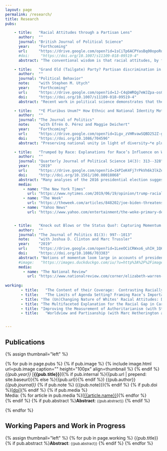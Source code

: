 ```yaml
---
layout: page
permalink: /research/
title: Research
pubs:

    - title:   "Racial Attitudes through a Partisan Lens"
      author:  ""
      journal: "British Journal of Political Science"
      year:    "Forthcoming"
      url:     "https://drive.google.com/open?id=1sCiTp6ACPYasBq00opoRdEragvpsuWCS"
      #doi:     "https://doi.org/10.1007/s11109-018-09519-4"
      abstract: "The conventional wisdom is that racial attitudes, by forming through early socialization processes, are causally prior to most things political, including whites’ party identifications. Yet, a broad literature demonstrates that partisanship can shape mass attitudes. I argue that this influence extends even to presumptively fundamental predispositions like racial attitudes. Applying cross-lagged models to panel data from the 1990s and 2000s, I demonstrate that whites align their racial attitudes with their party loyalties. Partisanship’s influence is more pronounced in the latter time period, results consistent with a view that changes in the political context can make partisanship a more likely causal force on other attitudes. Racial concerns not only provide a foundation for political conflict, but my results reveal that political processes can actually increase or decrease racial animus."

    - title:   "Grand Old (Tailgate) Party? Partisan discrimination in apolitical settings"
      author:  ""
      journal: "Political Behavior"
      note:    "with Stephen M. Utych"
      year:    "Forthcoming"
      url:     "https://drive.google.com/open?id=1J-C4qbWRQg7eWJZpa-osGKkotAyhzSsK"
      doi:     "https://doi.org/10.1007/s11109-018-09519-4"
      abstract: "Recent work in political science demonstrates that the American public is strongly divided on partisan lines. Levels of affective polarization are so great, it seems, that partisanship even shapes behavior in apolitical settings. However, this literature does not account for other salient identity dimensions on which people make decisions in apolitical settings, potentially stacking the deck in favor of partisanship. We address this limitation with a pair of experiments studying price discrimination among college football fans. We find that partisan discrimination exists, even when the decision context explicitly calls attention to another social identity. But, importantly, this appears to function mostly as in-group favoritism rather than out-group hostility."

    - title:   "*E Pluribus Unum?* How Ethnic and National Identity Motivate Individual Reactions to a Political Ideal"
      author:  ""
      journal: "The Journal of Politics"
      note:    "with Efrén O. Pérez and Maggie Deichert"
      year:    "Forthcoming"
      url:     "https://drive.google.com/open?id=1Lgv_zVHRvawSQBD252Z-gvpZh4HQEbRi"
      doi:     "https://doi.org/10.1086/704596"
      abstract: "Preserving national unity in light of diversity—*e pluribus unum*—is a challenge in immigrant-receiving nations like the U.S. We claim that endorsement of this view is structured by the varied bond between ethnic and national identity among immigrant minorities and native majorities, a proposition we test across three studies of U.S. Latinos and Whites. Study 1 uses national survey data to show that ethnic and national identity are associated with support for this objective, though in varied ways among these groups. Studies 2 and 3 sharpen these results experimentally by illuminating the role of elite rhetoric in forging these connections. We show that elite remarks about the (in-)compatibility of ethnic and national identity motivate support for *e pluribus unum* through the specific attachment it influences. That is, elite rhetoric causes shifts in ethnic or national identity, which then asymmetrically shapes support for *e pluribus unum* among Latinos and Whites."

    - title:   "Trumped by Race: Explanations for Race’s Influence on Whites’ Votes in 2016"
      author:  ""
      journal: "Quarterly Journal of Political Science 14(3): 313--328"
      year:    "2019"
      url:     "https://drive.google.com/open?id=1kPIeK4Fj7rPkVh6k3lkZe_wTzqRLEtIr"
      doi:     "http://doi.org/10.1561/100.00018068"
      abstract: "Many analyses of the 2016 presidential election suggest that Whites’ racial attitudes played a central role in explaining vote choice, and to a degree greater than preceding years. Most explanations for this outcome emphasize the role that Donald Trump’s campaign played in activating these attitudes. These stories, however, elide an alternative explanation for these same results: a growing polarization in racial attitudes by party driven by changes among Democrats between 2012 and 2016. This matters because the two possibilities—campaign dynamics that increase the relevance of certain attitudes on vote choice or long-term distributional shifts—can produce observationally equivalent regression coefficients. I urge caution against offering singular explanations for why race mattered in 2016 because while it surely did, it is less clear how and, especially, for whom."
      media:
        - name: "The New York Times"
          url: "https://www.nytimes.com/2019/06/19/opinion/trump-racial-resentment.html"
        - name: "The Week"
          url: "https://theweek.com/articles/848202/joe-biden-threatens-democratic-partys-multicultural-future"
        - name: "Yahoo News"
          url: "https://www.yahoo.com/entertainment/the-woke-primary-democrats-vie-to-do-the-most-to-fight-racism-090040399.html"


    - title:   "Knock out Blows or the Status Quo?: Capturing Momentum in the 2016 Primaries"
      author:  ""
      journal: "The Journal of Politics 81(3): 997--1013"
      note:    "with Joshua D. Clinton and Marc Trussler"
      year:    "2019"
      url:     "https://drive.google.com/open?id=1LeeOCiCRWxo6_uhIH_1Q6vxsJro78VH5"
      doi:     "https://doi.org/10.1086/703383"
      abstract: "Notions of momentum loom large in accounts of presidential primaries despite im- precision about its meaning and measurement. Defining momentum as the impact election outcomes have on candidate support above and beyond existing trends and leveraging a rolling cross-section of more than 325,000 interviews to examine daily changes in candidate support in the 2016 nomination contests reveals scant evidence that primary election outcomes uniquely affect respondents’ preferences over the competing candidates. Preferences sometimes respond to election outcomes, but the estimated effects are indistinguishable from effects occurring on non-election days. There is also no evidence that those who should be most receptive to new information are more affected by election outcomes. As a result, our investigation strongly suggests that election outcomes are not uniquely important for affecting opinions and shaping the outcome of nomination contests."
      #image:   "https://images.duckduckgo.com/iu/?u=http%3A%2F%2Fimages.moviepostershop.com%2Fthe-matrix-movie-poster-1999-1020518087.jpg&f=1"
      media:
        - name: "The National Review"
          url: "https://www.nationalreview.com/corner/elizabeth-warren-and-the-myth-of-momentum/"
      
working:
       - title:   "The Content of their Coverage:  Contrasting Racially Conservative and Liberal Elite Rhetoric (revised and resubmit at Politics, Groups, and Identities)"
       - title:   "The Limits of Agenda Setting? Framing Race’s Importance"
       - title: "The (Un)Changing Nature of Whites' Racial Attitudes: Distinguishing Sincere and Artifactual Sources of Attitude Change"
       - title: "The Multifaceted Explanation for the Racial Gap in Carceral State Attitudes (with Allison Anoll and Bryce Williams-Tuggle)"
       - title: "Improving the Measurement of Authoritarianism (with Stanley Feldman and Marc Hetherington)"
       - title:   "Worldview and Partisanship (with Marc Hetherington and Pamela Conover)"


---
```

## Publications
{% assign thumbnail="left" %}

{% for pub in page.pubs %}
{% if pub.image %} {% include image.html url=pub.image caption="" height="100px" align=thumbnail %} {% endif %}
*{{pub.year}}*  [**{{pub.title}}**]({% if pub.internal %}{{pub.url | prepend: site.baseurl}}{% else %}{{pub.url}}{% endif %}) {{pub.author}} *{{pub.journal}}* 
{% if pub.note %} ({{pub.note}}){% endif %} {% if pub.doi %}[[doi]({{pub.doi}})]{% endif %}
{% if pub.media %}<br />Media: {% for article in pub.media %}[[{{article.name}}]({{article.url}})]{% endfor %}<br />{% endif %}
{% if pub.abstract %}**Abstract**:  <span style="font-size:.8em;">{{pub.abstract}}</span> {% endif %}

{% endfor %}

## Working Papers and Work in Progress
{% assign thumbnail="left" %}
{% for pub in page.working %}
{{pub.title}}
{% if pub.abstract %}**Abstract**:  <span style="font-size:.8em;">{{pub.abstract}}</span> {% endif %}
{% endfor %}
